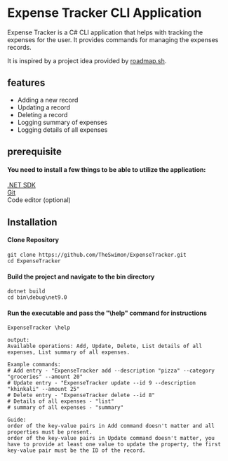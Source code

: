 # Expense Tracker CLI Application


Expense Tracker is a C# CLI application that helps with tracking the expenses for the user. It provides commands for managing the expenses records.

It is inspired by a project idea provided by [roadmap.sh](https://roadmap.sh/projects/expense-tracker).

## features
* Adding a new record
* Updating a record
* Deleting a record
* Logging summary of expenses
* Logging details of all expenses

## prerequisite

#### You need to install a few things to be able to utilize the application:
[.NET SDK](https://dotnet.microsoft.com/en-us/download/dotnet/9.0)\
[Git](https://git-scm.com/downloads)\
Code editor (optional)

## Installation

#### Clone Repository
```
git clone https://github.com/TheSwimon/ExpenseTracker.git
cd ExpenseTracker
```

#### Build the project and navigate to the bin directory
```
dotnet build
cd bin\debug\net9.0
```

#### Run the executable and pass the "\help" command for instructions
```
ExpenseTracker \help

output:
Available operations: Add, Update, Delete, List details of all expenses, List summary of all expenses.

Example commands:
# Add entry - "ExpenseTracker add --description "pizza" --category "groceries" --amount 20"
# Update entry - "ExpenseTracker update --id 9 --description "khinkali" --amount 25"
# Delete entry - "ExpenseTracker delete --id 8"
# Details of all expenses - "list"
# summary of all expenses - "summary"

Guide:
order of the key-value pairs in Add command doesn't matter and all properties must be present.
order of the key-value pairs in Update command doesn't matter, you have to provide at least one value to update the property, the first key-value pair must be the ID of the record.
```
